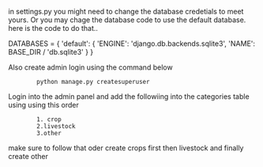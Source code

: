 in settings.py you might need to change the database credetials to meet yours. Or you may chage the database code to use the default database.
here is the code to do that..

DATABASES = {
    'default': {
        'ENGINE': 'django.db.backends.sqlite3',
        'NAME': BASE_DIR / 'db.sqlite3'
    }
}


Also create admin login using the command below

            python manage.py createsuperuser

Login into the admin panel and add the followiing into the categories table using using this order

            1. crop
            2.livestock
            3.other

make sure to follow that oder create crops first then livestock and finally create other
